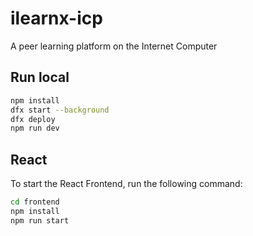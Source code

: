 # ilearnx-icp

A peer learning platform on the Internet Computer

## Run local

```bash
npm install
dfx start --background
dfx deploy
npm run dev
```

## React

To start the React Frontend, run the following command:

```bash
cd frontend
npm install
npm run start
```
